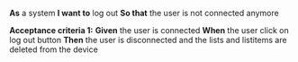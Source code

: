 **As** a system
**I want to** log out
**So that** the user is not connected anymore

**Acceptance criteria 1:** 
**Given** the user is connected
**When** the user click on log out button
**Then** the user is disconnected and the lists and listitems are deleted from the device

